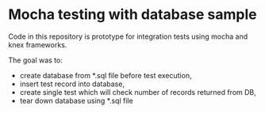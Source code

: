 # Mocha testing with database sample

Code in this repository is prototype for integration tests using mocha and knex frameworks.

The goal was to:
* create database from *.sql file before test execution,
* insert test record into database,
* create single test which will check number of records returned from DB,
* tear down database using *.sql file
